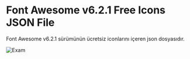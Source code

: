 # Font Awesome v6.2.1 Free Icons JSON File
Font Awesome v6.2.1 sürümünün ücretsiz iconlarını içeren json dosyasıdır.

![Exam](https://iili.io/HYSbRqX.png)

